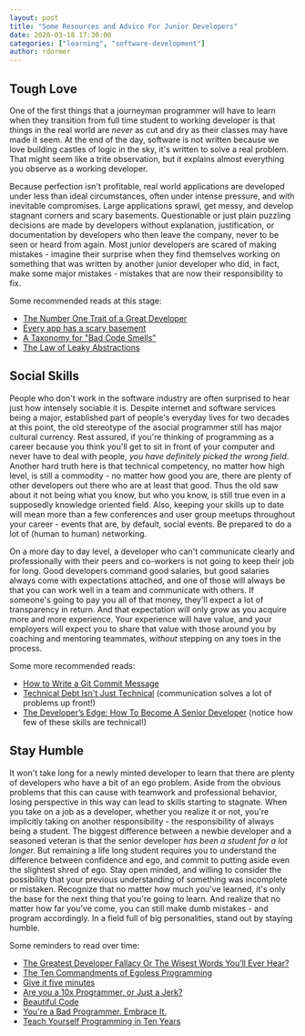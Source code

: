 ```yaml
---
layout: post
title: "Some Resources and Advice For Junior Developers"
date: 2020-03-18 17:30:00
categories: ["learning", "software-development"]
author: rdormer
---
```


## Tough Love

One of the first things that a journeyman programmer will have to
learn when they transition from full time student to working developer
is that things in the real world are _never_ as cut and dry as their
classes may have made it seem. At the end of the day, software is not
written because we love building castles of logic in the sky, it's
written to solve a real problem. That might seem like a trite observation,
but it explains almost everything you observe as a working developer.

<!--more-->

Because perfection isn't profitable, real world applications are
developed under less than ideal circumstances, often under intense
pressure, and with inevitable compromises. Large applications sprawl,
get messy, and develop stagnant corners and scary basements.
Questionable or just plain puzzling decisions are made by developers
without explanation, justification, or documentation by developers who
then leave the company, never to be seen or heard from again. Most
junior developers are scared of making mistakes - imagine their
surprise when they find themselves working on something that was
written by another junior developer who did, in fact, make some major
mistakes - mistakes that are now their responsibility to fix.

Some recommended reads at this stage:

- [The Number One Trait of a Great
  Developer](https://www.pixelstech.net/article/1320490159-The-Number-One-Trait-of-a-Great-Developer)
- [Every app has a scary
  basement](https://miksovsky.blogs.com/flowstate/2010/09/every-app-has-a-scary-basement.html)
- [A Taxonomy for "Bad Code
  Smells"](http://mikamantyla.eu/BadCodeSmellsTaxonomy.html)
- [The Law of Leaky
  Abstractions](https://www.joelonsoftware.com/2002/11/11/the-law-of-leaky-abstractions/)

## Social Skills

People who don't work in the software industry are often surprised to
hear just how intensely sociable it is. Despite internet and software
services being a major, established part of people's everyday lives
for two decades at this point, the old stereotype of the asocial
programmer still has major cultural currency. Rest assured, if you're
thinking of programming as a career because you think you'll get to
sit in front of your computer and never have to deal with people, _you
have definitely picked the wrong field_. Another hard truth here is
that technical competency, no matter how high level, is still a
commodity - no matter how good you are, there are plenty of other
developers out there who are at least that good. Thus the old saw
about it not being what you know, but who you know, is still true even
in a supposedly knowledge oriented field. Also, keeping your skills
up to date will mean more than a few conferences and user group
meetups throughout your career - events that are, by default, social
events. Be prepared to do a lot of (human to human) networking.

On a more day to day level, a developer who can't communicate clearly
and professionally with their peers and co-workers is not going to
keep their job for long. Good developers command good salaries, but
good salaries always come with expectations attached, and one of those
will always be that you can work well in a team and communicate with
others. If someone's going to pay you all of that money, they'll
expect a lot of transparency in return. And that expectation will
only grow as you acquire more and more experience. Your experience
will have value, and your employers will expect you to share that
value with those around you by coaching and mentoring teammates,
_without_ stepping on any toes in the process.

Some more recommended reads:

- [How to Write a Git Commit Message](https://chris.beams.io/posts/git-commit/)
- [Technical Debt Isn't Just
  Technical](https://corgibytes.com/blog/2020/02/12/technical-debt-isnt-just-technical/)
  (communication solves a lot of problems up front!)
- [The Developer’s Edge: How To Become A Senior
  Developer](https://medium.com/zerotomastery/developers-edge-how-to-become-a-senior-developer-f1ec1738cf45)
  (notice how few of these skills are technical!)

## Stay Humble

It won't take long for a newly minted developer to learn that there
are plenty of developers who have a bit of an ego problem. Aside from
the obvious problems that this can cause with teamwork and
professional behavior, losing perspective in this way can lead to
skills starting to stagnate. When you take on a job as a developer,
whether you realize it or not, you're implicitly taking on another
responsibility - the responsibility of always being a student. The
biggest difference between a newbie developer and a seasoned veteran
is that the senior developer _has been a student for a lot longer._
But remaining a life long student requires you to understand the
difference between confidence and ego, and commit to putting aside
even the slightest shred of ego. Stay open minded, and willing to
consider the possibility that your previous understanding of something
was incomplete or mistaken. Recognize that no matter how much you've
learned, it's only the base for the next thing that you're going to
learn. And realize that no matter how far you've come, you can still
make dumb mistakes - and program accordingly. In a field full of big
personalities, stand out by staying humble.

Some reminders to read over time:

- [The Greatest Developer Fallacy Or The Wisest Words You’ll Ever
  Hear?](https://skorks.com/2011/02/the-greatest-developer-fallacy-or-the-wisest-words-youll-ever-hear/)
- [The Ten Commandments of Egoless
  Programming](https://blog.codinghorror.com/the-ten-commandments-of-egoless-programming/)
- [Give it five minutes](https://signalvnoise.com/posts/3124-give-it-five-minutes)
- [Are you a 10x Programmer, or Just a
  Jerk?](https://thenewstack.io/10x-programmer-just-jerk/)
- [Beautiful Code](https://alarmingdevelopment.org/?p=79)
- [You're a Bad Programmer. Embrace
  It.](https://dzone.com/articles/youre-bad-programmer-embrace)
- [Teach Yourself Programming in Ten Years](http://www.norvig.com/21-days.html)
